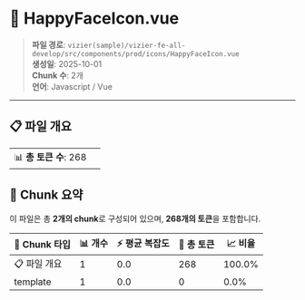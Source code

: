 # 📄 HappyFaceIcon.vue

> **파일 경로**: `vizier(sample)/vizier-fe-all-develop/src/components/prod/icons/HappyFaceIcon.vue`  
> **생성일**: 2025-10-01  
> **Chunk 수**: 2개  
> **언어**: Javascript / Vue
---


## 📋 파일 개요

| | |
|--|--|
| 📊 **총 토큰 수**: 268 |  |






## 🧩 Chunk 요약

이 파일은 총 **2개의 chunk**로 구성되어 있으며, **268개의 토큰**을 포함합니다.

| 🧩 Chunk 타입 | 📊 개수 | ⚡ 평균 복잡도 | 📝 총 토큰 | 📈 비율 |
|---------------|--------|-------------|----------|--------|
| 📋 파일 개요 | 1 | 0.0 | 268 | 100.0% |
| template | 1 | 0.0 | 0 | 0.0% |

